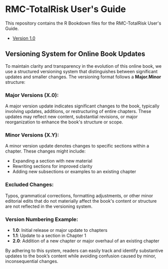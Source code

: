 # RMC-TotalRisk User's Guide
This repository contains the R Bookdown files for the RMC-TotalRisk User's Guide. 

- [Version 1.0](https://usarmy-corps-of-engineers-rmc.github.io/RMC-TotalRisk-Users-Guide/1_0/)

## Versioning System for Online Book Updates
To maintain clarity and transparency in the evolution of this online book, we use a structured versioning system that distinguishes between significant updates and smaller changes. The versioning format follows a **Major.Minor** structure:

### **Major Versions (X.0)**:
A major version update indicates significant changes to the book, typically involving updates, additions, or restructuring of entire chapters. These updates may reflect new content, substantial revisions, or major reorganization to enhance the book's structure or scope.

### **Minor Versions (X.Y)**:
A minor version update denotes changes to specific sections within a chapter. These changes might include:
- Expanding a section with new material
- Rewriting sections for improved clarity
- Adding new subsections or examples to an existing chapter

### **Excluded Changes**:
Typos, grammatical corrections, formatting adjustments, or other minor editorial edits that do not materially affect the book's content or structure are not reflected in the versioning system.

### **Version Numbering Example**:
- **1.0**: Initial release or major update to chapters
- **1.1**: Update to a section in Chapter 1
- **2.0**: Addition of a new chapter or major overhaul of an existing chapter

By adhering to this system, readers can easily track and identify substantive updates to the book’s content while avoiding confusion caused by minor, inconsequential changes.
